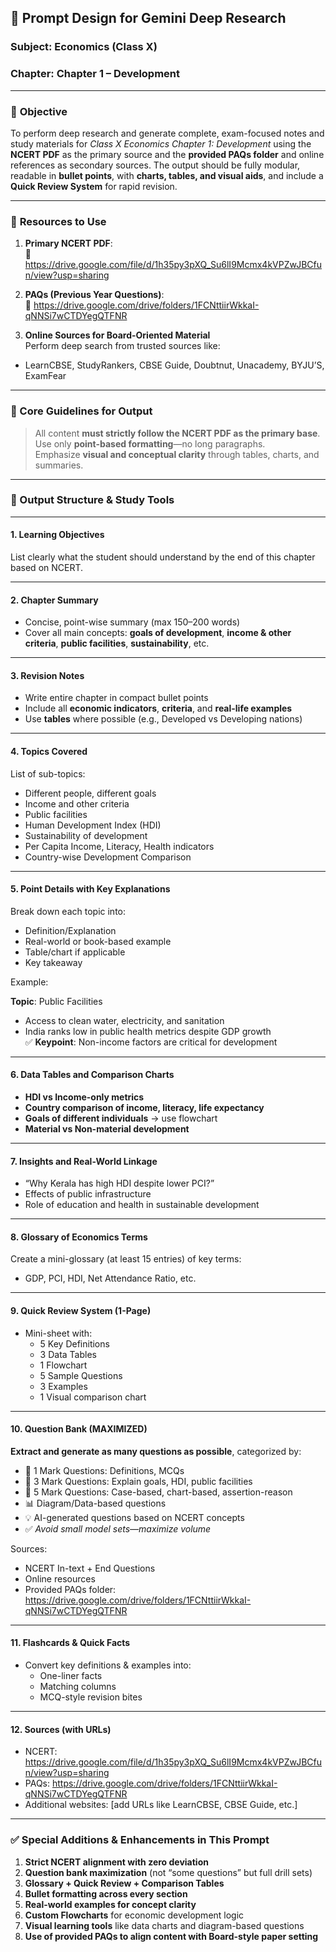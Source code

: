 ## 📘 Prompt Design for Gemini Deep Research  
### Subject: **Economics** (Class X)  
### Chapter: **Chapter 1 – Development**  

---

### 🎯 **Objective**  
To perform deep research and generate complete, exam-focused notes and study materials for *Class X Economics Chapter 1: Development* using the **NCERT PDF** as the primary source and the **provided PAQs folder** and online references as secondary sources. The output should be fully modular, readable in **bullet points**, with **charts, tables, and visual aids**, and include a **Quick Review System** for rapid revision.

---

### 🔗 **Resources to Use**

1. **Primary NCERT PDF**:  
📄 https://drive.google.com/file/d/1h35py3pXQ_Su6lI9Mcmx4kVPZwJBCfun/view?usp=sharing

2. **PAQs (Previous Year Questions)**:  
📁 https://drive.google.com/drive/folders/1FCNttiirWkkaI-qNNSi7wCTDYegQTFNR

3. **Online Sources for Board-Oriented Material**  
Perform deep search from trusted sources like:  
- LearnCBSE, StudyRankers, CBSE Guide, Doubtnut, Unacademy, BYJU’S, ExamFear

---

### 🧠 Core Guidelines for Output

> All content **must strictly follow the NCERT PDF as the primary base**.  
> Use only **point-based formatting**—no long paragraphs.  
> Emphasize **visual and conceptual clarity** through tables, charts, and summaries.

---

### 🧩 Output Structure & Study Tools

---

#### **1. Learning Objectives**  
List clearly what the student should understand by the end of this chapter based on NCERT.

---

#### **2. Chapter Summary**  
- Concise, point-wise summary (max 150–200 words)  
- Cover all main concepts: **goals of development**, **income & other criteria**, **public facilities**, **sustainability**, etc.

---

#### **3. Revision Notes**  
- Write entire chapter in compact bullet points  
- Include all **economic indicators**, **criteria**, and **real-life examples**  
- Use **tables** where possible (e.g., Developed vs Developing nations)

---

#### **4. Topics Covered**
List of sub-topics:  
- Different people, different goals  
- Income and other criteria  
- Public facilities  
- Human Development Index (HDI)  
- Sustainability of development  
- Per Capita Income, Literacy, Health indicators  
- Country-wise Development Comparison

---

#### **5. Point Details with Key Explanations**  
Break down each topic into:  
- Definition/Explanation  
- Real-world or book-based example  
- Table/chart if applicable  
- Key takeaway

Example:

**Topic**: Public Facilities  
- Access to clean water, electricity, and sanitation  
- India ranks low in public health metrics despite GDP growth  
✅ **Keypoint**: Non-income factors are critical for development

---

#### **6. Data Tables and Comparison Charts**
- **HDI vs Income-only metrics**  
- **Country comparison of income, literacy, life expectancy**  
- **Goals of different individuals** → use flowchart  
- **Material vs Non-material development**

---

#### **7. Insights and Real-World Linkage**  
- “Why Kerala has high HDI despite lower PCI?”  
- Effects of public infrastructure  
- Role of education and health in sustainable development

---

#### **8. Glossary of Economics Terms**  
Create a mini-glossary (at least 15 entries) of key terms:  
- GDP, PCI, HDI, Net Attendance Ratio, etc.

---

#### **9. Quick Review System (1-Page)**  
- Mini-sheet with:
  - 5 Key Definitions  
  - 3 Data Tables  
  - 1 Flowchart  
  - 5 Sample Questions  
  - 3 Examples  
  - 1 Visual comparison chart

---

#### **10. Question Bank (MAXIMIZED)**  
**Extract and generate as many questions as possible**, categorized by:

- 📘 1 Mark Questions: Definitions, MCQs  
- 📝 3 Mark Questions: Explain goals, HDI, public facilities  
- 📄 5 Mark Questions: Case-based, chart-based, assertion-reason  
- 📊 Diagram/Data-based questions  
- 💡 AI-generated questions based on NCERT concepts  
- ✅ *Avoid small model sets—maximize volume*

Sources:
- NCERT In-text + End Questions  
- Online resources  
- Provided PAQs folder: https://drive.google.com/drive/folders/1FCNttiirWkkaI-qNNSi7wCTDYegQTFNR

---

#### **11. Flashcards & Quick Facts**
- Convert key definitions & examples into:
  - One-liner facts  
  - Matching columns  
  - MCQ-style revision bites

---

#### **12. Sources (with URLs)**  
- NCERT: https://drive.google.com/file/d/1h35py3pXQ_Su6lI9Mcmx4kVPZwJBCfun/view?usp=sharing  
- PAQs: https://drive.google.com/drive/folders/1FCNttiirWkkaI-qNNSi7wCTDYegQTFNR  
- Additional websites: [add URLs like LearnCBSE, CBSE Guide, etc.]

---

### ✅ **Special Additions & Enhancements in This Prompt**

1. **Strict NCERT alignment with zero deviation**  
2. **Question bank maximization** (not “some questions” but full drill sets)  
3. **Glossary + Quick Review + Comparison Tables**  
4. **Bullet formatting across every section**  
5. **Real-world examples for concept clarity**  
6. **Custom Flowcharts** for economic development logic  
7. **Visual learning tools** like data charts and diagram-based questions  
8. **Use of provided PAQs to align content with Board-style paper setting**
